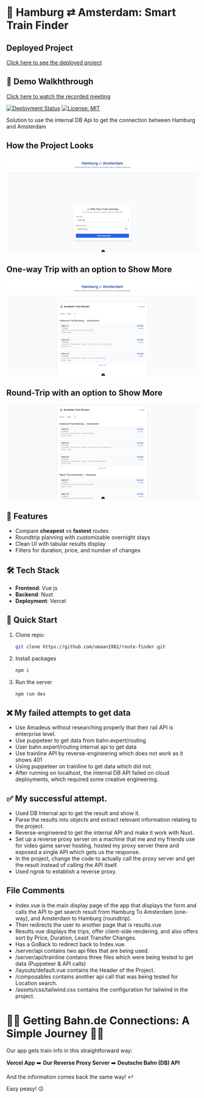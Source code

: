 # 🚄 Hamburg ⇄ Amsterdam: Smart Train Finder

## Deployed Project

[Click here to see the deployed project](https://route-finder-wine.vercel.app/)

## 🎥 Demo Walkhthrough

[Click here to watch the recorded meeting](https://khiibaedu-my.sharepoint.com/personal/u_ahmed_17857_khi_iba_edu_pk/_layouts/15/stream.aspx?id=%2Fpersonal%2Fu%5Fahmed%5F17857%5Fkhi%5Fiba%5Fedu%5Fpk%2FDocuments%2FRecordings%2FMeeting%20with%20USMAN%20AHMED%20SAEED%2D17857%2D20250425%5F223439%2DMeeting%20Recording%2Emp4&ga=1&referrer=StreamWebApp%2EWeb&referrerScenario=AddressBarCopied%2Eview%2E2bd77c94%2D6f7e%2D471f%2D8513%2D96d7db6662b1)

[![Deployment Status](https://img.shields.io/badge/deployed%20on-Vercel-black?style=flat&logo=vercel)](https://your-deployment-link.vercel.app)
[![License: MIT](https://img.shields.io/badge/License-MIT-yellow.svg)](https://opensource.org/licenses/MIT)

Solution to use the internal DB Api to get the connection between Hamburg and Amsterdam

## How the Project Looks

![Project Screenshot](./main-screenshot.png)


## One-way Trip with an option to Show More
![Project Screenshot](./one-way-trip-screenshot.png)


## Round-Trip with an option to Show More
![Project Screenshot](./round-trip-screenshot.png)

## 🌟 Features

- Compare **cheapest** vs **fastest** routes
- Roundtrip planning with customizable overnight stays
- Clean UI with tabular results display
- Filters for duration, price, and number of changes

## 🛠 Tech Stack

- **Frontend**: Vue js
- **Backend**: Nuxt
- **Deployment**: Vercel

## 🚀 Quick Start

1. Clone repo:
   ```bash
   git clone https://github.com/umaan1982/route-finder.git

2. Install packages
   ```bash
   npm i

3. Run the server
   ```bash
   npm run dev

## ❌ My failed attempts to get data

 - Use Amadeus without researching properly that their rail API is enterprise level.
 - Use puppeteer to get data from bahn.expert/routing
 - User bahn.expert/routing internal api to get data
 - Use trainline API by reverse-engineering which does not work as it shows 401
 - Using puppeteer on trainline to get data which did not.
 - After running on localhost, the internal DB API failed on cloud deployments, which required some creative engineering.

## ✅ My successful attempt.

 - Used DB Internal api to get the result and show it.
 - Parse the results into objects and extract relevant information relating to the project.
 - Reverse-engineered to get the internal API and make it work with Nuxt.
 - Set up a reverse proxy server on a machine that me and my friends use for video game server hosting, hosted my proxy server there and exposed a single API which gets us the response.
 - In the project, change the code to actually call the proxy server and get the result instead of calling the API itself.
 - Used ngrok to establish a reverse proxy.

## File Comments

 - Index.vue is the main display page of the app that displays the form and calls the API to get search result from Hamburg To Amsterdam (one-way), and Amsterdam to Hamburg (roundtrip).
 - Then redirects the user to another page that is results.vue
 - Results.vue displays the trips, offer client-side rendering, and also offers sort by Price, Duration, Least Transfer Changes.
 - Has a GoBack to redirect back to Index.vue.
 - /server/api contains two api files that are being used.
 - /server/api/trainline contains three files which were being tested to get data (Puppeteer & API calls)
 - /layouts/default.vue contains the Header of the Project.
 - /composables contains another api call that was being tested for Location search.
 - /assets/css/tailwind.css contains the configuration for tailwind in the project.

# 🚄💨 Getting Bahn.de Connections: A Simple Journey 💨🚄

Our app gets train info in this straightforward way:

**Vercel App** ➡️ **Our Reverse Proxy Server** ➡️ **Deutsche Bahn (DB) API**

And the information comes back the same way! ↩️

Easy peasy! 😉
